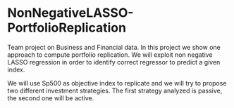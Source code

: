 # NonNegativeLASSO-PortfolioReplication
Team project on Business and Financial data. In this project we show one approach to compute portfolio replication. We will exploit non negative LASSO regression in order to identify correct regressor to predict a given index. 

We will use Sp500 as objective index to replicate and we will try to propose two different investment strategies. The first strategy analyzed is passive, the second one will be active.
